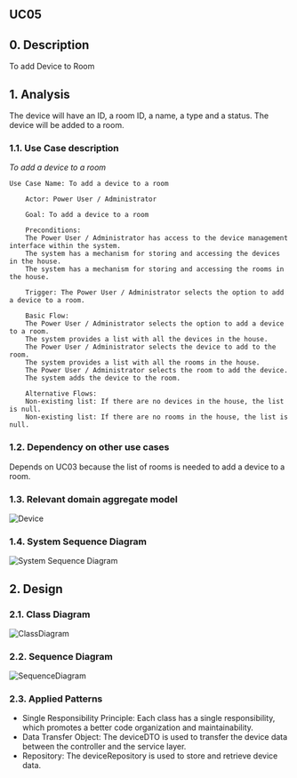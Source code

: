 ## UC05 

## 0. Description

To add Device to Room

## 1. Analysis
The device will have an ID, a room ID, a name, a type and a status.
The device will be added to a room.

### 1.1. Use Case description
_To add a device to a room_

    Use Case Name: To add a device to a room
    
        Actor: Power User / Administrator
        
        Goal: To add a device to a room
        
        Preconditions:
        The Power User / Administrator has access to the device management interface within the system.
        The system has a mechanism for storing and accessing the devices in the house.
        The system has a mechanism for storing and accessing the rooms in the house.
        
        Trigger: The Power User / Administrator selects the option to add a device to a room.
        
        Basic Flow:
        The Power User / Administrator selects the option to add a device to a room.
        The system provides a list with all the devices in the house.
        The Power User / Administrator selects the device to add to the room.
        The system provides a list with all the rooms in the house.
        The Power User / Administrator selects the room to add the device.
        The system adds the device to the room.
        
        Alternative Flows:
        Non-existing list: If there are no devices in the house, the list is null.
        Non-existing list: If there are no rooms in the house, the list is null.

### 1.2. Dependency on other use cases
Depends on UC03 because the list of rooms is needed to add a device to a room.

### 1.3. Relevant domain aggregate model
![Device](../../ooa/4.agreggateModels/Device.png)

### 1.4. System Sequence Diagram
![System Sequence Diagram](artifacts/US05SSD.svg)

## 2. Design

### 2.1. Class Diagram
![ClassDiagram](./artifacts/US05CD.svg)

### 2.2. Sequence Diagram
![SequenceDiagram](./artifacts/US05SD.svg)

### 2.3. Applied Patterns
- Single Responsibility Principle: Each class has a single responsibility, which promotes a better code organization and maintainability.
- Data Transfer Object: The deviceDTO is used to transfer the device data between the controller and the service layer.
- Repository: The deviceRepository is used to store and retrieve device data.
